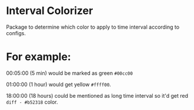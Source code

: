# Interval Colorizer
Package to determine which color to apply to time interval according to configs.

# For example:
00:05:00 (5 min) would be marked as green `#00cc00`

01:00:00 (1 hour) would get yellow `#ffff00`.

18:00:00 (18 hours) could be mentioned as long time interval so it'd get red ```diff - #b52318``` color.

